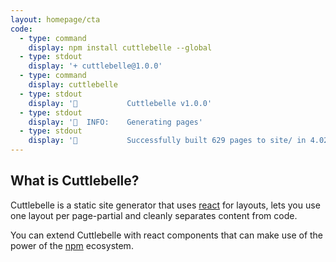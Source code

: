 ```yaml
---
layout: homepage/cta
code:
  - type: command
    display: npm install cuttlebelle --global
  - type: stdout
    display: '+ cuttlebelle@1.0.0'
  - type: command
    display: cuttlebelle
  - type: stdout
    display: '🐙           Cuttlebelle v1.0.0'
  - type: stdout
    display: '🔔  INFO:    Generating pages'
  - type: stdout
    display: '🚀           Successfully built 629 pages to site/ in 4.027s'
---
```



## What is Cuttlebelle?

Cuttlebelle is a static site generator that uses [react](https://reactjs.org/) for layouts, lets you use one layout per page-partial and cleanly separates
content from code.

You can extend Cuttlebelle with react components that can make use of the power of the [npm](https://www.npmjs.com/) ecosystem.
